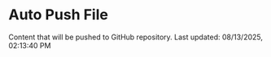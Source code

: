 # Auto Push File

Content that will be pushed to GitHub repository.
Last updated: 08/13/2025, 02:13:40 PM